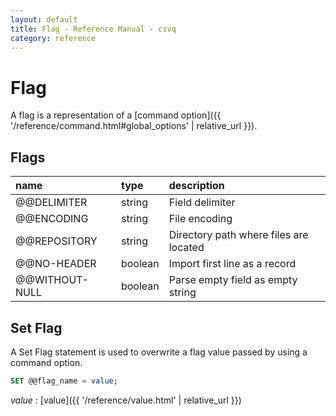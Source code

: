 ```yaml
---
layout: default
title: Flag - Reference Manual - csvq
category: reference
---
```


# Flag

A flag is a representation of a [command option]({{ '/reference/command.html#global_options' | relative_url }}). 

## Flags

| name | type | description |
| :- | :- | :- |
| @@DELIMITER    | string  | Field delimiter |
| @@ENCODING     | string  | File encoding |
| @@REPOSITORY   | string  | Directory path where files are located |
| @@NO-HEADER    | boolean | Import first line as a record |
| @@WITHOUT-NULL | boolean | Parse empty field as empty string |


## Set Flag

A Set Flag statement is used to overwrite a flag value passed by using a command option. 

```sql
SET @@flag_name = value;
```

_value_
: [value]({{ '/reference/value.html' | relative_url }})
